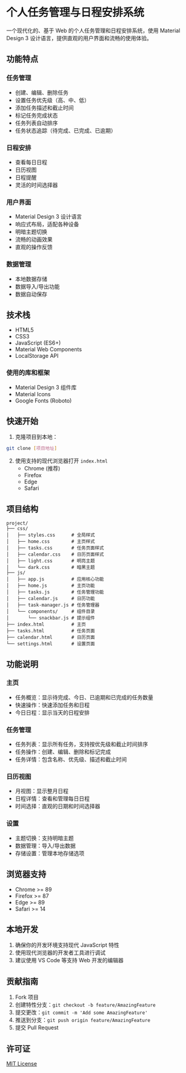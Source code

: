 # 个人任务管理与日程安排系统

一个现代化的、基于 Web 的个人任务管理和日程安排系统，使用 Material Design 3 设计语言，提供直观的用户界面和流畅的使用体验。

## 功能特点

### 任务管理
- 创建、编辑、删除任务
- 设置任务优先级（高、中、低）
- 添加任务描述和截止时间
- 标记任务完成状态
- 任务列表自动排序
- 任务状态追踪（待完成、已完成、已逾期）

### 日程安排
- 查看每日日程
- 日历视图
- 日程提醒
- 灵活的时间选择器

### 用户界面
- Material Design 3 设计语言
- 响应式布局，适配各种设备
- 明暗主题切换
- 流畅的动画效果
- 直观的操作反馈

### 数据管理
- 本地数据存储
- 数据导入/导出功能
- 数据自动保存

## 技术栈

- HTML5
- CSS3
- JavaScript (ES6+)
- Material Web Components
- LocalStorage API

### 使用的库和框架
- Material Design 3 组件库
- Material Icons
- Google Fonts (Roboto)

## 快速开始

1. 克隆项目到本地：
```bash
git clone [项目地址]
```

2. 使用支持的现代浏览器打开 `index.html`
   - Chrome (推荐)
   - Firefox
   - Edge
   - Safari

## 项目结构

```
project/
├── css/
│   ├── styles.css      # 全局样式
│   ├── home.css        # 主页样式
│   ├── tasks.css       # 任务页面样式
│   ├── calendar.css    # 日历页面样式
│   ├── light.css       # 明亮主题
│   └── dark.css        # 暗黑主题
├── js/
│   ├── app.js          # 应用核心功能
│   ├── home.js         # 主页功能
│   ├── tasks.js        # 任务管理功能
│   ├── calendar.js     # 日历功能
│   ├── task-manager.js # 任务管理器
│   └── components/     # 组件目录
│       └── snackbar.js # 提示组件
├── index.html          # 主页
├── tasks.html          # 任务页面
├── calendar.html       # 日历页面
└── settings.html       # 设置页面
```

## 功能说明

### 主页
- 任务概览：显示待完成、今日、已逾期和已完成的任务数量
- 快速操作：快速添加任务和日程
- 今日日程：显示当天的日程安排

### 任务管理
- 任务列表：显示所有任务，支持按优先级和截止时间排序
- 任务操作：创建、编辑、删除和标记完成
- 任务详情：包含名称、优先级、描述和截止时间

### 日历视图
- 月视图：显示整月日程
- 日程详情：查看和管理每日日程
- 时间选择：直观的日期和时间选择器

### 设置
- 主题切换：支持明暗主题
- 数据管理：导入/导出数据
- 存储设置：管理本地存储选项

## 浏览器支持

- Chrome >= 89
- Firefox >= 87
- Edge >= 89
- Safari >= 14

## 本地开发

1. 确保你的开发环境支持现代 JavaScript 特性
2. 使用现代浏览器的开发者工具进行调试
3. 建议使用 VS Code 等支持 Web 开发的编辑器

## 贡献指南

1. Fork 项目
2. 创建特性分支：`git checkout -b feature/AmazingFeature`
3. 提交更改：`git commit -m 'Add some AmazingFeature'`
4. 推送到分支：`git push origin feature/AmazingFeature`
5. 提交 Pull Request

## 许可证

[MIT License](LICENSE) 